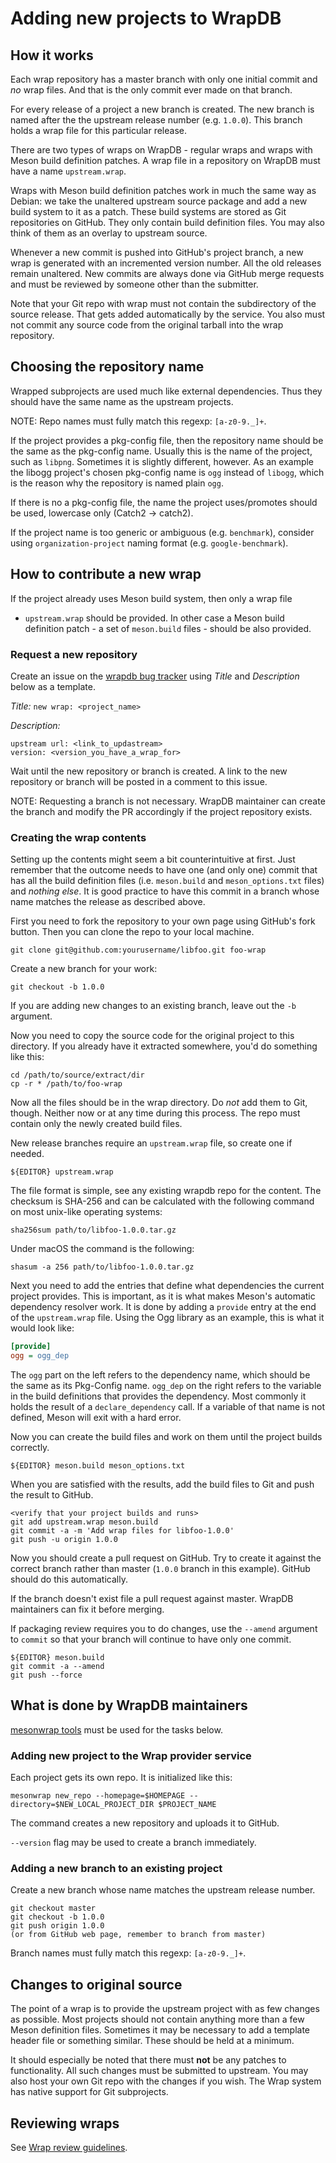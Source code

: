 # Adding new projects to WrapDB


## How it works

Each wrap repository has a master branch with only one initial commit
and *no* wrap files. And that is the only commit ever made on that
branch.

For every release of a project a new branch is created. The new branch
is named after the the upstream release number (e.g. `1.0.0`). This
branch holds a wrap file for this particular release.

There are two types of wraps on WrapDB - regular wraps and wraps with
Meson build definition patches. A wrap file in a repository on WrapDB
must have a name `upstream.wrap`.

Wraps with Meson build definition patches work in much the same way as
Debian: we take the unaltered upstream source package and add a new
build system to it as a patch. These build systems are stored as Git
repositories on GitHub. They only contain build definition files. You
may also think of them as an overlay to upstream source.

Whenever a new commit is pushed into GitHub's project branch, a new
wrap is generated with an incremented version number. All the old
releases remain unaltered. New commits are always done via GitHub
merge requests and must be reviewed by someone other than the
submitter.

Note that your Git repo with wrap must not contain the subdirectory of
the source release. That gets added automatically by the service. You
also must not commit any source code from the original tarball into
the wrap repository.

## Choosing the repository name

Wrapped subprojects are used much like external dependencies. Thus
they should have the same name as the upstream projects.

NOTE: Repo names must fully match this regexp: `[a-z0-9._]+`.

If the project provides a pkg-config file, then the repository name
should be the same as the pkg-config name. Usually this is the name of
the project, such as `libpng`. Sometimes it is slightly different,
however. As an example the libogg project's chosen pkg-config name is
`ogg` instead of `libogg`, which is the reason why the repository is
named plain `ogg`.

If there is no a pkg-config file, the name the project uses/promotes
should be used, lowercase only (Catch2 -> catch2).

If the project name is too generic or ambiguous (e.g. `benchmark`),
consider using `organization-project` naming format (e.g.
`google-benchmark`).

## How to contribute a new wrap

If the project already uses Meson build system, then only a wrap file
- `upstream.wrap` should be provided. In other case a Meson build
definition patch - a set of `meson.build` files - should be also
provided.

### Request a new repository

Create an issue on the [wrapdb bug
tracker](https://github.com/mesonbuild/wrapdb/issues) using *Title*
and *Description* below as a template.

*Title:* `new wrap: <project_name>`

*Description:*
```
upstream url: <link_to_updastream>
version: <version_you_have_a_wrap_for>
```

Wait until the new repository or branch is created. A link to the new
repository or branch will be posted in a comment to this issue.

NOTE: Requesting a branch is not necessary. WrapDB maintainer can
create the branch and modify the PR accordingly if the project
repository exists.

### Creating the wrap contents

Setting up the contents might seem a bit counterintuitive at first.
Just remember that the outcome needs to have one (and only one) commit
that has all the build definition files (i.e. `meson.build` and
`meson_options.txt` files) and _nothing else_. It is good practice to
have this commit in a branch whose name matches the release as
described above.

First you need to fork the repository to your own page using GitHub's
fork button. Then you can clone the repo to your local machine.


```
git clone git@github.com:yourusername/libfoo.git foo-wrap
```

Create a new branch for your work:

```
git checkout -b 1.0.0
```

If you are adding new changes to an existing branch, leave out the
`-b` argument.

Now you need to copy the source code for the original project to this
directory. If you already have it extracted somewhere, you'd do
something like this:

```
cd /path/to/source/extract/dir
cp -r * /path/to/foo-wrap
```

Now all the files should be in the wrap directory. Do _not_ add them
to Git, though. Neither now or at any time during this process. The
repo must contain only the newly created build files.

New release branches require an `upstream.wrap` file, so create one if
needed.

```
${EDITOR} upstream.wrap
```

The file format is simple, see any existing wrapdb repo for the
content. The checksum is SHA-256 and can be calculated with the
following command on most unix-like operating systems:

```
sha256sum path/to/libfoo-1.0.0.tar.gz
```

Under macOS the command is the following:

```
shasum -a 256 path/to/libfoo-1.0.0.tar.gz
```

Next you need to add the entries that define what dependencies the
current project provides. This is important, as it is what makes
Meson's automatic dependency resolver work. It is done by adding a
`provide` entry at the end of the `upstream.wrap` file. Using the Ogg
library as an example, this is what it would look like:

```ini
[provide]
ogg = ogg_dep
```

The `ogg` part on the left refers to the dependency name, which should
be the same as its Pkg-Config name. `ogg_dep` on the right refers to
the variable in the build definitions that provides the dependency.
Most commonly it holds the result of a `declare_dependency` call. If a
variable of that name is not defined, Meson will exit with a hard
error.

Now you can create the build files and work on them until the project
builds correctly.

```
${EDITOR} meson.build meson_options.txt
```

When you are satisfied with the results, add the build files to Git
and push the result to GitHub.

```
<verify that your project builds and runs>
git add upstream.wrap meson.build
git commit -a -m 'Add wrap files for libfoo-1.0.0'
git push -u origin 1.0.0
```

Now you should create a pull request on GitHub. Try to create it
against the correct branch rather than master (`1.0.0` branch in this
example). GitHub should do this automatically.

If the branch doesn't exist file a pull request against master.
WrapDB maintainers can fix it before merging.

If packaging review requires you to do changes, use the `--amend`
argument to `commit` so that your branch will continue to have only
one commit.

```
${EDITOR} meson.build
git commit -a --amend
git push --force
```

## What is done by WrapDB maintainers

[mesonwrap tools](Wrap-maintainer-tools.md) must be used for the tasks
below.

### Adding new project to the Wrap provider service

Each project gets its own repo. It is initialized like this:

```
mesonwrap new_repo --homepage=$HOMEPAGE --directory=$NEW_LOCAL_PROJECT_DIR $PROJECT_NAME
```

The command creates a new repository and uploads it to GitHub.

`--version` flag may be used to create a branch immediately.

### Adding a new branch to an existing project

Create a new branch whose name matches the upstream release number.

```
git checkout master
git checkout -b 1.0.0
git push origin 1.0.0
(or from GitHub web page, remember to branch from master)
```

Branch names must fully match this regexp: `[a-z0-9._]+`.

## Changes to original source

The point of a wrap is to provide the upstream project with as few
changes as possible. Most projects should not contain anything more
than a few Meson definition files. Sometimes it may be necessary to
add a template header file or something similar. These should be held
at a minimum.

It should especially be noted that there must **not** be any patches
to functionality. All such changes must be submitted to upstream. You
may also host your own Git repo with the changes if you wish. The Wrap
system has native support for Git subprojects.

## Reviewing wraps

See [Wrap review guidelines](Wrap-review-guidelines.md).
